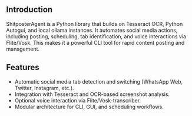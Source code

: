 ## Introduction
ShitposterAgent is a Python library that builds on Tesseract OCR, Python Autogui, and local ollama instances. It automates social media actions, including posting, scheduling, tab identification, and voice interactions via Flite/Vosk. This makes it a powerful CLI tool for rapid content posting and management.

## Features
- Automatic social media tab detection and switching (WhatsApp Web, Twitter, Instagram, etc.).
- Integration with Tesseract and OCR-based screenshot analysis.
- Optional voice interaction via Flite/Vosk-transcriber.
- Modular architecture for CLI, GUI, and scheduling workflows.
